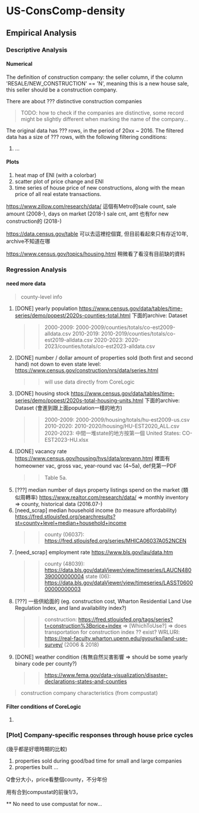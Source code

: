 # US-ConsComp-density

## Empirical Analysis
### Descriptive Analysis
#### Numerical
The definition of construction company: the seller column, if the column 'RESALE/NEW_CONSTRUCTION' == 'N', meaning this is a new house sale, this seller should be a construction company.

There are about ??? distinctive construction companies
> TODO: how to check if the companies are distinctive, some record might be slightly different when marking the name of the company...

The original data has ??? rows, in the period of 20xx ~ 2016. The filtered data has a size of ??? rows, with the following filtering conditions:
1. ...

#### Plots
1. heat map of ENI (with a colorbar)
2. scatter plot of price change and ENI
3. time series of house price of new constructions, along with the mean price of all real estate transactions.

https://www.zillow.com/research/data/
這個有Metro的sale count, sale amount (2008-), days on market (2018-)
sale cnt, amt 也有for new construction的 (2018-)

https://data.census.gov/table
可以去這裡挖個寶, 但目前看起來只有存近10年, archive不知道在哪

https://www.census.gov/topics/housing.html
稍微看了看沒有目前缺的資料

### Regression Analysis
#### need more data
> county-level info
  1. [DONE] yearly population
     https://www.census.gov/data/tables/time-series/demo/popest/2020s-counties-total.html 下面的archive: Dataset
     >> 2000-2009: 2000-2009/counties/totals/co-est2009-alldata.csv
     >> 2010-2019: 2010-2019/counties/totals/co-est2019-alldata.csv
     >> 2020-2023: 2020-2023/counties/totals/co-est2023-alldata.csv
  2. [DONE] number / dollar amount of properties sold (both first and second hand)
     not down to even state level: https://www.census.gov/construction/nrs/data/series.html
     >> will use data directly from CoreLogic
  3. [DONE] housing stock
     https://www.census.gov/data/tables/time-series/demo/popest/2020s-total-housing-units.html 下面的archive: Dataset (會進到跟上面population一樣的地方)
     >> 2000-2009: 2000-2009/housing/totals/hu-est2009-us.csv
     >> 2010-2020: 2010-2020/housing/HU-EST2020_ALL.csv
     >> 2020-2023: 中間一堆state的地方按第一個 United States: CO-EST2023-HU.xlsx
  4. [DONE] vacancy rate
     https://www.census.gov/housing/hvs/data/prevann.html
     裡面有homeowner vac, gross vac, year-round vac (4~5a), def見第一PDF
     >> Table 5a.
  5. [???] median number of days property listings spend on the market (類似周轉率)
     https://www.realtor.com/research/data/ => monthly inventory => county, historical data (2016.07-)
  6. [need_scrap] median household income (to measure affordability)
     https://fred.stlouisfed.org/searchresults?st=county+level+median+household+income
     >> county (06037): https://fred.stlouisfed.org/series/MHICA06037A052NCEN
  7. [need_scrap] employment rate
     https://www.bls.gov/lau/data.htm
     >> county (48039): https://data.bls.gov/dataViewer/view/timeseries/LAUCN480390000000004
     >> state (06): https://data.bls.gov/dataViewer/view/timeseries/LASST060000000000003
  8. [???] 一些供給面的 (eg. construction cost, Wharton Residential Land Use Regulation Index, and land availability index?)
     >> construction: https://fred.stlouisfed.org/tags/series?t=construction%3Bprice+index => [WhichToUse?]
      => does transportation for construction index ?? exist?
     >> WRLURI: https://real-faculty.wharton.upenn.edu/gyourko/land-use-survey/ (2006 & 2018)
  9. [DONE] weather condition (有無自然災害影響 => should be some yearly binary code per county?)
     >> https://www.fema.gov/data-visualization/disaster-declarations-states-and-counties
> construction company characteristics (from compustat)

#### Filter conditions of CoreLogic
1.

### [Plot] Company-specific responses through house price cycles
(幾乎都是好壞時期的比較)
1. properties sold during good/bad time for small and large companies
2. properties built ...


Q會分大小，price看整個county，不分年份

用有合到compustat的前後1/3，

** No need to use compustat for now...